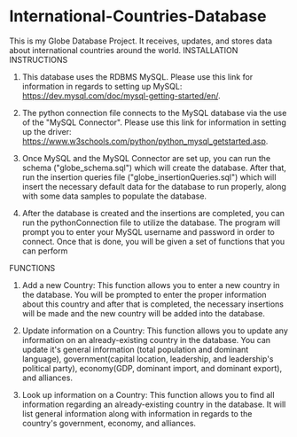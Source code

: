 # International-Countries-Database
This is my Globe Database Project. It receives, updates, and stores data about international countries around the world. 
INSTALLATION INSTRUCTIONS
1. This database uses the RDBMS MySQL. Please use this link for information in regards to setting up MySQL: 
https://dev.mysql.com/doc/mysql-getting-started/en/.

2. The python connection file connects to the MySQL database via the use of the "MySQL Connector". Please use this link for information in setting up the driver: https://www.w3schools.com/python/python_mysql_getstarted.asp.

3. Once MySQL and the MySQL Connector are set up, you can run the schema ("globe_schema.sql") which will create the database. After that, run the insertion queries file ("globe_insertionQueries.sql") which will insert the necessary default data for the database to run properly, along with some data samples to populate the database.

4. After the database is created and the insertions are completed, you can run the pythonConnection file to utilize the database. The program will prompt you to enter your MySQL username and password in order to connect. Once that is done, you will be given a set of functions that you can perform

FUNCTIONS
1. Add a new Country: This function allows you to enter a new country in the database. You will be prompted to enter the proper information about this country and after that is completed, the necessary insertions will be made and the new country will be added into the database.

2. Update information on a Country: This function allows you to update any information on an already-existing country in the database. You can update it's general information (total population and dominant language), government(capital location, leadership, and leadership's political party), economy(GDP, dominant import, and dominant export), and alliances.

3. Look up information on a Country: This function allows you to find all information regarding an already-existing country in the database. It will list general information along with information in regards to the country's government, economy, and alliances.
